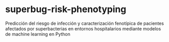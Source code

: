 # superbug-risk-phenotyping
Predicción del riesgo de infección y caracterización fenotípica de pacientes afectados por superbacterias en entornos hospitalarios mediante modelos de machine learning en Python
